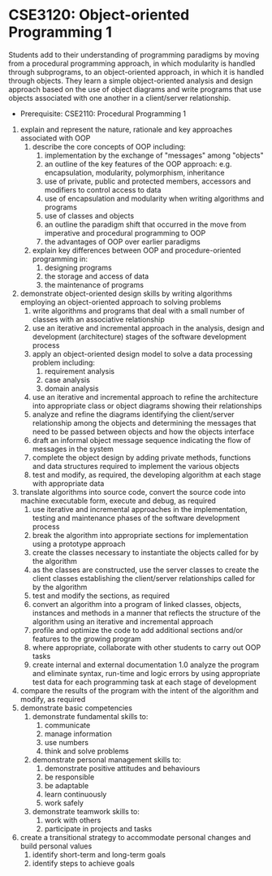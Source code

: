 # CSE3120: Object-oriented Programming 1

Students add to their understanding of programming paradigms by moving from a procedural programming approach, in which modularity is handled through subprograms, to an object-oriented approach, in which it is handled through objects. They learn a simple object-oriented analysis and design approach based on the use of object diagrams and write programs that use objects associated with one another in a client/server relationship.

* Prerequisite: CSE2110: Procedural Programming 1

1. explain and represent the nature, rationale and key approaches associated with OOP
    1. describe the core concepts of OOP including:
        1. implementation by the exchange of "messages" among "objects"
        2. an outline of the key features of the OOP approach: e.g. encapsulation, modularity, polymorphism, inheritance
        3. use of private, public and protected members, accessors and modifiers to control access to data
        4. use of encapsulation and modularity when writing algorithms and programs
        5. use of classes and objects
        6. an outline the paradigm shift that occurred in the move from imperative and procedural programming to OOP
        7. the advantages of OOP over earlier paradigms
    2. explain key differences between OOP and procedure-oriented programming in:
        1. designing programs
        2. the storage and access of data
        3. the maintenance of programs
2. demonstrate object-oriented design skills by writing algorithms employing an object-oriented approach to solving problems
    1. write algorithms and programs that deal with a small number of classes with an associative relationship
    2. use an iterative and incremental approach in the analysis, design and development (architecture) stages of the software development process
    3. apply an object-oriented design model to solve a data processing problem including:
        1. requirement analysis
        2. case analysis
        3. domain analysis
    4. use an iterative and incremental approach to refine the architecture into appropriate class or object diagrams showing their relationships
    5. analyze and refine the diagrams identifying the client/server relationship among the objects and determining the messages that need to be passed between objects and how the objects interface
    6. draft an informal object message sequence indicating the flow of messages in the system
    7. complete the object design by adding private methods, functions and data structures required to implement the various objects
    8. test and modify, as required, the developing algorithm at each stage with appropriate data
3. translate algorithms into source code, convert the source code into machine executable form, execute and debug, as required
    1. use iterative and incremental approaches in the implementation, testing and maintenance phases of the software development process
    2. break the algorithm into appropriate sections for implementation using a prototype approach
    3. create the classes necessary to instantiate the objects called for by the algorithm
    4. as the classes are constructed, use the server classes to create the client classes establishing the client/server relationships called for by the algorithm
    5. test and modify the sections, as required
    6. convert an algorithm into a program of linked classes, objects, instances and methods in a manner that reflects the structure of the algorithm using an iterative and incremental approach
    7. profile and optimize the code to add additional sections and/or features to the growing program
    8. where appropriate, collaborate with other students to carry out OOP tasks
    9. create internal and external documentation
    1.0 analyze the program and eliminate syntax, run-time and logic errors by using appropriate test data for each programming task at each stage of development
4. compare the results of the program with the intent of the algorithm and modify, as required
5. demonstrate basic competencies
    1. demonstrate fundamental skills to:
        1. communicate
        2. manage information
        3. use numbers
        4. think and solve problems
    2. demonstrate personal management skills to:
        1. demonstrate positive attitudes and behaviours
        2. be responsible
        3. be adaptable
        4. learn continuously
        5. work safely
    3. demonstrate teamwork skills to:
        1. work with others
        2. participate in projects and tasks
6. create a transitional strategy to accommodate personal changes and build personal values
    1. identify short-term and long-term goals
    2. identify steps to achieve goals
